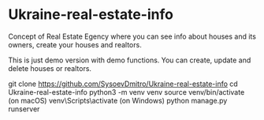 # Ukraine-real-estate-info
Concept of Real Estate Egency where you can see info about houses and its owners, create your houses and realtors.

This is just demo version with demo functions.
You can create, update and delete houses or realtors.

git clone https://github.com/SysoevDmitro/Ukraine-real-estate-info
cd Ukraine-real-estate-info
python3 -m venv venv
source venv/bin/activate (on macOS)
venv\Scripts\activate (on Windows)
python manage.py runserver
